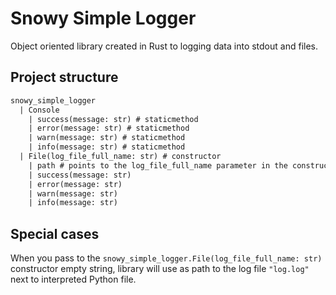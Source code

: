 # Snowy Simple Logger

Object oriented library created in Rust to logging data into stdout and files.

## Project structure

```txt
snowy_simple_logger
  | Console
    | success(message: str) # staticmethod
    | error(message: str) # staticmethod
    | warn(message: str) # staticmethod
    | info(message: str) # staticmethod
  | File(log_file_full_name: str) # constructor
    | path # points to the log_file_full_name parameter in the constructor
    | success(message: str)
    | error(message: str)
    | warn(message: str)
    | info(message: str)
```

## Special cases

When you pass to the `snowy_simple_logger.File(log_file_full_name: str)` constructor empty string, library will use as path to the log file `"log.log"` next to interpreted Python file.
